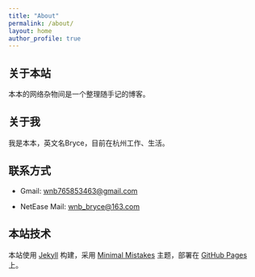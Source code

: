 ```yaml
---
title: "About"
permalink: /about/
layout: home
author_profile: true
---
```


## 关于本站

本本的网络杂物间是一个整理随手记的博客。

## 关于我

我是本本，英文名Bryce，目前在杭州工作、生活。

## 联系方式

- Gmail: wnb765853463@gmail.com

- NetEase Mail: wnb_bryce@163.com

## 本站技术

本站使用 [Jekyll](https://jekyllrb.com/) 构建，采用 [Minimal Mistakes](https://mmistakes.github.io/minimal-mistakes/) 主题，部署在 [GitHub Pages](https://pages.github.com/) 上。
